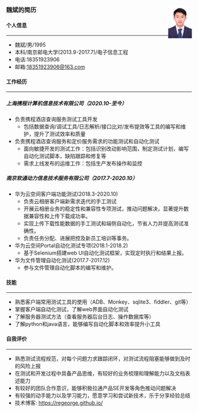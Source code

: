 ### 魏斌的简历  <img src=".\90k.jpg" height = "90" div align="right"/>






#### 个人信息
----
- 魏斌/男/1995
- 本科/南京邮电大学(2013.9-2017.7)/电子信息工程
- 电话:18351923906
- 邮箱:18351923906@163.com


#### 工作经历
----
##### 上海携程计算机信息技术有限公司（2020.10-至今）

- 负责携程酒店查询服务测试工具开发
  + 包括数据查询/调试工具/日志解析/接口比对/发布提效等工具的编写和维护，提升了测试效率和质量
- 负责携程酒店查询服务和定价服务需求的功能测试和自动化测试
  + 面向敏捷开发的测试工作：包括识别改动影响范围，制定测试计划，编写自动化测试脚本，缺陷跟踪和修复等
  + 需求上线发布的运维工作：包括生产发布操作和监控


##### 南京软通动力信息技术服务有限公司（2017.7-2020.10）

- 华为云空间客户端功能测试(2018.3-2020.10)
  + 负责云相册客户端新需求迭代的手工测试
  + 开展云相册业务的稳定性和兼容性专项测试，推动问题解决，显著提升数据兼容性和上传下载成功率。
  + 实现上传下载性能数据的手工测试和端侧自动化，节省人力并提高测试准确性。
  + 负责任务分配、进展把控及新员工培训等事务。
- 华为云空间Portal自动化测试专项(2018.1-2018.2)
  + 基于Selenium搭建web UI自动化测试框架，实现定时执行和结果上报。
- 华为文件管理自动化测试(2017.7-2017.12)
  + 参与文件管理自动化脚本的编写和维护。


#### 技能
----
- 熟悉客户端常用测试工具的使用（ADB、Monkey、sqlite3、fiddler、git等）
- 掌握客户端自动化测试，了解web界面自动化测试
- 了解服务器测试方法（查看服务器后台日志、操作数据库等）
- 了解python和java语言，能够编写自动化脚本和效率提升小工具


#### 自我评价
----
- 熟悉测试流程规范，对每个问题力求跟踪闭环，对测试流程阻塞能够做到及时的风险上报
- 在测试和开发过程中具备产品思维，有较好的业务梳理和理解能力以及文档表述能力
- 有较好的团队合作意识，能够积极拉通产品SE开发等角色推动问题解决
- 有较强的动手能力以及学习能力，愿意学习和尝试新技术，乐于分享经验总结
- 技术博客: https://regeorge.github.io/